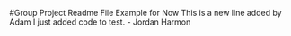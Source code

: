 #Group Project Readme File Example for Now
This is a new line added by Adam
I just added code to test. - Jordan Harmon
